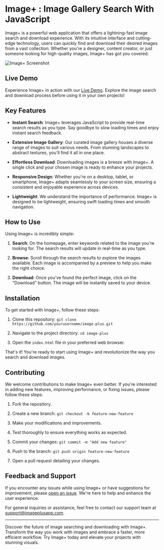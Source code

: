 # Image+ : Image Gallery Search With JavaScript

Image+ is a powerful web application that offers a lightning-fast image search and download experience. With its intuitive interface and cutting-edge technology, users can quickly find and download their desired images from a vast collection. Whether you're a designer, content creator, or just someone looking for high-quality images, Image+ has got you covered.

![Image+ Screenshot](https://github.com/n1khilnick/imagePlus/blob/a02568be6b6820b99eee7faf523bb4eabe920a9a/app-preview-high.jpg)

## Live Demo

Experience Image+ in action with our [Live Demo](https://sa1nick.github.io/imagePlus/). Explore the image search and download process before using it in your own projects!


## Key Features

- **Instant Search**: Image+ leverages JavaScript to provide real-time search results as you type. Say goodbye to slow loading times and enjoy instant search feedback.

- **Extensive Image Gallery**: Our curated image gallery houses a diverse range of images to suit various needs. From stunning landscapes to abstract textures, you'll find it all in one place.

- **Effortless Download**: Downloading images is a breeze with Image+. A single click and your chosen image is ready to enhance your projects.

- **Responsive Design**: Whether you're on a desktop, tablet, or smartphone, Image+ adapts seamlessly to your screen size, ensuring a consistent and enjoyable experience across devices.

- **Lightweight**: We understand the importance of performance. Image+ is designed to be lightweight, ensuring swift loading times and smooth navigation.

## How to Use

Using Image+ is incredibly simple:

1. **Search**: On the homepage, enter keywords related to the image you're looking for. The search results will update in real-time as you type.

2. **Browse**: Scroll through the search results to explore the images available. Each image is accompanied by a preview to help you make the right choice.

3. **Download**: Once you've found the perfect image, click on the "Download" button. The image will be instantly saved to your device.

## Installation

To get started with Image+, follow these steps:

1. Clone this repository: `git clone https://github.com/yourusername/image-plus.git`

2. Navigate to the project directory: `cd image-plus`

3. Open the `index.html` file in your preferred web browser.

That's it! You're ready to start using Image+ and revolutionize the way you search and download images.

## Contributing

We welcome contributions to make Image+ even better. If you're interested in adding new features, improving performance, or fixing issues, please follow these steps:

1. Fork the repository.

2. Create a new branch: `git checkout -b feature-new-feature`

3. Make your modifications and improvements.

4. Test thoroughly to ensure everything works as expected.

5. Commit your changes: `git commit -m "Add new feature"`

6. Push to the branch: `git push origin feature-new-feature`

7. Open a pull request detailing your changes.

## Feedback and Support

If you encounter any issues while using Image+ or have suggestions for improvement, please [open an issue](https://github.com/sa1nick/image-plus/issues). We're here to help and enhance the user experience.

For general inquiries or assistance, feel free to contact our support team at support@imageplusapp.com.

---

Discover the future of image searching and downloading with Image+. Transform the way you work with images and embrace a faster, more efficient workflow. Try Image+ today and elevate your projects with stunning visuals.
